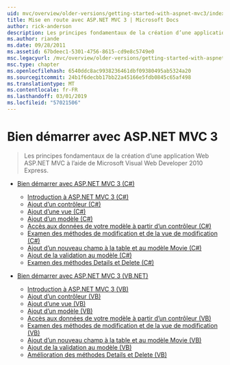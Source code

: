 ```yaml
---
uid: mvc/overview/older-versions/getting-started-with-aspnet-mvc3/index
title: Mise en route avec ASP.NET MVC 3 | Microsoft Docs
author: rick-anderson
description: Les principes fondamentaux de la création d’une application Web ASP.NET MVC à l’aide de Microsoft Visual Web Developer 2010 Express.
ms.author: riande
ms.date: 09/28/2011
ms.assetid: 67bdeec1-5301-4756-8615-cd9e8c5749e0
msc.legacyurl: /mvc/overview/older-versions/getting-started-with-aspnet-mvc3
msc.type: chapter
ms.openlocfilehash: 6540ddc8ac9938236461dbf09380495ab5324a20
ms.sourcegitcommit: 24b1f6decbb17bb22a45166e5fdb0845c65af498
ms.translationtype: MT
ms.contentlocale: fr-FR
ms.lasthandoff: 03/01/2019
ms.locfileid: "57021506"
---
```

<a name="getting-started-with-aspnet-mvc3"></a>Bien démarrer avec ASP.NET MVC 3
====================
> Les principes fondamentaux de la création d’une application Web ASP.NET MVC à l’aide de Microsoft Visual Web Developer 2010 Express.


- [Bien démarrer avec ASP.NET MVC 3 (C#)](cs/index.md)

    - [Introduction à ASP.NET MVC 3 (C#)](cs/intro-to-aspnet-mvc-3.md)
    - [Ajout d’un contrôleur (C#)](cs/adding-a-controller.md)
    - [Ajout d’une vue (C#)](cs/adding-a-view.md)
    - [Ajout d’un modèle (C#)](cs/adding-a-model.md)
    - [Accès aux données de votre modèle à partir d’un contrôleur (C#)](cs/accessing-your-models-data-from-a-controller.md)
    - [Examen des méthodes de modification et de la vue de modification (C#)](cs/examining-the-edit-methods-and-edit-view.md)
    - [Ajout d’un nouveau champ à la table et au modèle Movie (C#)](cs/adding-a-new-field.md)
    - [Ajout de la validation au modèle (C#)](cs/adding-validation-to-the-model.md)
    - [Examen des méthodes Details et Delete (C#)](cs/improving-the-details-and-delete-methods.md)
- [Bien démarrer avec ASP.NET MVC 3 (VB.NET)](vb/index.md)

    - [Introduction à ASP.NET MVC 3 (VB)](vb/intro-to-aspnet-mvc-3.md)
    - [Ajout d’un contrôleur (VB)](vb/adding-a-controller.md)
    - [Ajout d’une vue (VB)](vb/adding-a-view.md)
    - [Ajout d’un modèle (VB)](vb/adding-a-model.md)
    - [Accès aux données de votre modèle à partir d’un contrôleur (VB)](vb/accessing-your-models-data-from-a-controller.md)
    - [Examen des méthodes de modification et de la vue de modification (VB)](vb/examining-the-edit-methods-and-edit-view.md)
    - [Ajout d’un nouveau champ à la table et au modèle Movie (VB)](vb/adding-a-new-field.md)
    - [Ajout de la validation au modèle (VB)](vb/adding-validation-to-the-model.md)
    - [Amélioration des méthodes Details et Delete (VB)](vb/improving-the-details-and-delete-methods.md)
